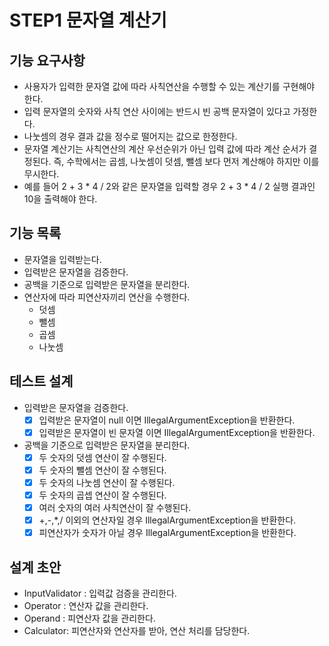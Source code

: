 # STEP1 문자열 계산기

## 기능 요구사항

- 사용자가 입력한 문자열 값에 따라 사칙연산을 수행할 수 있는 계산기를 구현해야 한다.
- 입력 문자열의 숫자와 사칙 연산 사이에는 반드시 빈 공백 문자열이 있다고 가정한다.
- 나눗셈의 경우 결과 값을 정수로 떨어지는 값으로 한정한다.
- 문자열 계산기는 사칙연산의 계산 우선순위가 아닌 입력 값에 따라 계산 순서가 결정된다. 즉, 수학에서는 곱셈, 나눗셈이 덧셈, 뺄셈 보다 먼저 계산해야 하지만 이를 무시한다.
- 예를 들어 2 + 3 * 4 / 2와 같은 문자열을 입력할 경우 2 + 3 * 4 / 2 실행 결과인 10을 출력해야 한다.

## 기능 목록

- 문자열을 입력받는다.
- 입력받은 문자열을 검증한다.
- 공백을 기준으로 입력받은 문자열을 분리한다.
- 연산자에 따라 피연산자끼리 연산을 수행한다.
  - 덧셈
  - 뺄셈
  - 곱셈
  - 나눗셈

## 테스트 설계
- 입력받은 문자열을 검증한다.
  - [x] 입력받은 문자열이 null 이면 IllegalArgumentException을 반환한다.
  - [x] 입력받은 문자열이 빈 문자열 이면 IllegalArgumentException을 반환한다.
- 공백을 기준으로 입력받은 문자열을 분리한다.
  - [x] 두 숫자의 덧셈 연산이 잘 수행된다.
  - [x] 두 숫자의 뺄셈 연산이 잘 수행된다.
  - [x] 두 숫자의 나눗셈 연산이 잘 수행된다.
  - [x] 두 숫자의 곱셉 연산이 잘 수행된다.
  - [x] 여러 숫자의 여러 사칙연산이 잘 수행된다.
  - [x] +,-,*,/ 이외의 연산자일 경우 IllegalArgumentException을 반환한다.
  - [x] 피연산자가 숫자가 아닐 경우 IllegalArgumentException을 반환한다.

## 설계 초안
- InputValidator : 입력값 검증을 관리한다.
- Operator : 연산자 값을 관리한다.
- Operand : 피연산자 값을 관리한다.
- Calculator: 피연산자와 연산자를 받아, 연산 처리를 담당한다.